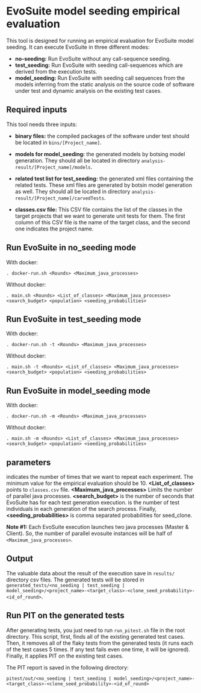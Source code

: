# EvoSuite model seeding empirical evaluation
This tool is designed for running an empirical evaluation for EvoSuite model seeding. It can execute EvoSuite in three different modes:
- __no-seeding:__ Run EvoSuite without any call-sequence seeding.
- __test_seeding:__ Run EvoSuite with seeding call-sequences which are derived from the execution tests.
- __model_seeding:__ Run EvoSuite with seeding call sequences from the models inferring from the static analysis on the source code of software under test and dynamic analysis on the existing test cases.

## Required inputs
This tool needs three inputs:

- __binary files:__ the compiled packages of the software under test should be located in `bins/[Project_name]`.
- __models for model_seeding:__ the generated models by botsing model generation. They should all be located in directory `analysis-result/[Project_name]/models`.

- __related test list for test_seeding:__ the generated xml files containing  the related tests. These xml files are generated by botsin model generation as well. They should all be located in directory `analysis-result/[Project_name]/carvedTests`.
- __classes.csv file:__ This CSV file contains the list of the classes in the target projects that we want to generate unit tests for them. The first column of this CSV file is the name of the target class, and the second one indicates the project name.


## Run EvoSuite in no_seeding mode
With docker:

```
. docker-run.sh <Rounds> <Maximum_java_processes>
```

Without docker:
```
. main.sh <Rounds> <List_of_classes> <Maximum_java_processes> <search_budget> <population> <seeding_probabilities>
```


## Run EvoSuite in test_seeding mode
With docker:

```
. docker-run.sh -t <Rounds> <Maximum_java_processes>
```

Without docker:
```
. main.sh -t <Rounds> <List_of_classes> <Maximum_java_processes> <search_budget> <population> <seeding_probabilities>
```


## Run EvoSuite in model_seeding mode
With docker:

```
. docker-run.sh -m <Rounds> <Maximum_java_processes>
```

Without docker:
```
. main.sh -m <Rounds> <List_of_classes> <Maximum_java_processes> <search_budget> <population> <seeding_probabilities>
```

## parameters
__<Rounds>__ indicates the number of times that we want to repeat each experiment. The minimum value for the empirical evaluation should be 10. __<List_of_classes>__ points to `classes.csv` file. __<Maximum_java_processes>__ Limits the number of parallel java processes. __<search_budget>__ is the number of seconds that EvoSuite has for each test generation execution. __<population>__ is the number of test individuals in each generation of the search process. Finally, __<seeding_probabilities>__ is comma separated probabilities for seed_clone.

**Note #1:** Each EvoSuite execution launches two java processes (Master & Client). So, the number of parallel evosuite instances will be half of `<Maximum_java_processes>`.

## Output
The valuable data about the result of the execution save in `results/` directory csv files. The generated tests will be stored in `generated_tests/<no_seeding | test_seeding | model_seeding>/<project_name>-<target_class>-<clone_seed_probability>-<id_of_round>`.


## Run PIT on the generated tests

After generating tests, you just need to run `run_pitest.sh` file in the root directory. This script, first, finds all of the existing generated test cases. Then, it removes all of the flaky tests from the generated tests (it runs each of the test cases 5 times. If any test fails even one time, it will be ignored). Finally, it applies PIT on the existing test cases. 

The PIT report is saved in the following directory:

```
pitest/out/<no_seeding | test_seeding | model_seeding>/<project_name>-<target_class>-<clone_seed_probability>-<id_of_round>
```